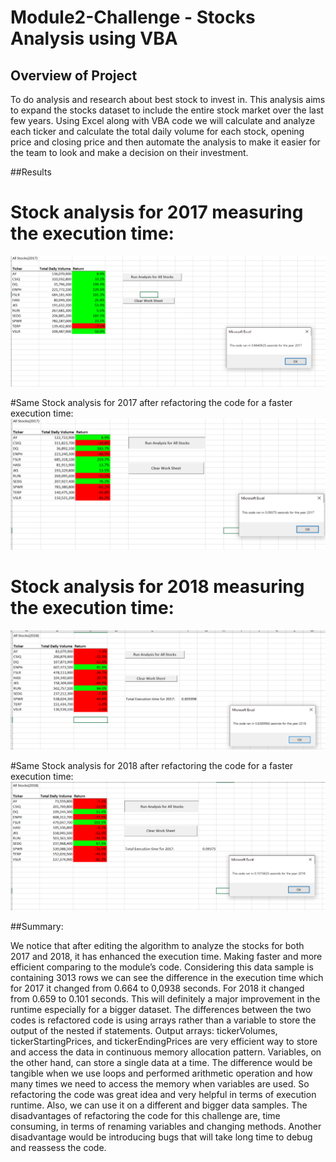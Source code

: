 # Module2-Challenge - Stocks Analysis using VBA

## Overview of Project
To do analysis and research about best stock to invest in. This analysis aims to expand the stocks dataset to include the entire stock market over the last few years. Using Excel along with VBA code we will calculate and analyze each ticker and calculate the total daily volume for each stock, opening price and closing price and then automate the analysis to make it easier for the team to look and make a decision on their investment.

##Results 
# Stock analysis for 2017 measuring the execution time:
![alt text](https://github.com/HusamQ/Module2-Challenge/blob/72e526c5d9f310ae0b4894dc5be22a3f15c6c7b8/Resources/VBA_OriginalScript_2017.PNG)

#Same Stock analysis for 2017 after refactoring the code for a faster execution time:
![alt text](https://github.com/HusamQ/Module2-Challenge/blob/72e526c5d9f310ae0b4894dc5be22a3f15c6c7b8/Resources/VBA_Challenge_2017.PNG)

# Stock analysis for 2018 measuring the execution time:
![alt text](https://github.com/HusamQ/Module2-Challenge/blob/72e526c5d9f310ae0b4894dc5be22a3f15c6c7b8/Resources/VBA_OriginalScript_2018.PNG)

#Same Stock analysis for 2018 after refactoring the code for a faster execution time:
![alt text](https://github.com/HusamQ/Module2-Challenge/blob/72e526c5d9f310ae0b4894dc5be22a3f15c6c7b8/Resources/VBA_Challenge_2018.PNG)

##Summary:

We notice that after editing the algorithm to analyze the stocks for both 2017 and 2018, it has enhanced the execution time. Making faster and more efficient comparing to the module’s code. Considering this data sample is containing 3013 rows we can see the difference in the execution time which for 2017 it changed from 0.664 to 0,0938 seconds. For 2018 it changed from 0.659 to 0.101 seconds. This will definitely a major improvement in the runtime especially for a bigger dataset.
The differences between the two codes is refactored code is using arrays rather than a variable to store the output of the nested if statements. Output arrays: tickerVolumes, tickerStartingPrices, and tickerEndingPrices are very efficient way to store and access the data in continuous memory allocation pattern. Variables, on the other hand, can store a single data at a time. The difference would be tangible when we use loops and performed arithmetic operation and how many times we need to access the memory when variables are used. So refactoring the code was great idea and very helpful in terms of execution runtime. Also, we can use it on a different and bigger data samples.
The disadvantages of refactoring the code for this challenge are, time consuming, in terms of renaming variables and changing methods. Another disadvantage would be introducing bugs that will take long time to debug and reassess the code.


